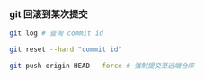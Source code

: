 ### git 回滚到某次提交

```sh
git log # 查询 commit id

git reset --hard "commit id"

git push origin HEAD --force # 强制提交至远端仓库